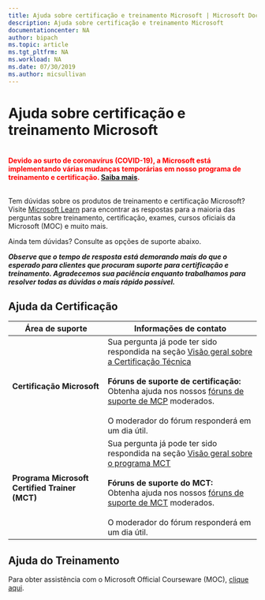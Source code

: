 ```yaml
---
title: Ajuda sobre certificação e treinamento Microsoft | Microsoft Docs
description: Ajuda sobre certificação e treinamento Microsoft
documentationcenter: NA
author: bipach
ms.topic: article
ms.tgt_pltfrm: NA
ms.workload: NA
ms.date: 07/30/2019
ms.author: micsullivan
---
```

# Ajuda sobre certificação e treinamento Microsoft

<div style='color&#58; red;'><strong><font color="red"><br/>Devido ao surto de coronavírus (COVID-19), a Microsoft está implementando várias mudanças temporárias em nosso programa de treinamento e certificação. <a href='/learn/certifications/posts/an-important-update-on-microsoft-training-and-certification'>Saiba mais</a>.</font></strong><br/><br/></div>

Tem dúvidas sobre os produtos de treinamento e certificação Microsoft? Visite [Microsoft Learn](/learn/certifications/) para encontrar as respostas para a maioria das perguntas sobre treinamento, certificação, exames, cursos oficiais da Microsoft (MOC) e muito mais.

Ainda tem dúvidas? Consulte as opções de suporte abaixo.

***Observe que o tempo de resposta está demorando mais do que o esperado para clientes que procuram suporte para certificação e treinamento. Agradecemos sua paciência enquanto trabalhamos para resolver todas as dúvidas o mais rápido possível.***

## Ajuda da Certificação

| Área de suporte | Informações de contato |
| ------------- | --- |
| **Certificação Microsoft** | Sua pergunta já pode ter sido respondida na seção [Visão geral sobre a Certificação Técnica](/learn/certifications/) <br/><br/> **Fóruns de suporte de certificação:** <br/>Obtenha ajuda nos nossos [fóruns de suporte de MCP](https://aka.ms/MCPForum) moderados.<br/><br/>  O moderador do fórum responderá em um dia útil. |
| **Programa Microsoft Certified Trainer (MCT)** | Sua pergunta já pode ter sido respondida na seção [Visão geral sobre o programa MCT](/learn/certifications/mct-certification)<br/><br/>  **Fóruns de suporte do MCT:** <br/> Obtenha ajuda nos nossos [fóruns de suporte de MCT](https://aka.ms/MCTForum) moderados.<br/><br/> O moderador do fórum responderá em um dia útil. |

## Ajuda do Treinamento

Para obter assistência com o Microsoft Official Courseware (MOC), [clique aqui](https://docs.microsoft.com/learn/certifications/certification-and-training-help).